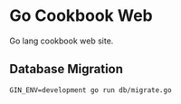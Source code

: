 # Go Cookbook Web

Go lang cookbook web site.

## Database Migration

    GIN_ENV=development go run db/migrate.go
